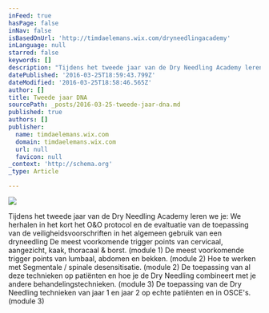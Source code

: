 ```yaml
---
inFeed: true
hasPage: false
inNav: false
isBasedOnUrl: 'http://timdaelemans.wix.com/dryneedlingacademy'
inLanguage: null
starred: false
keywords: []
description: "Tijdens het tweede jaar van de Dry Needling Academy leren we je: We herhalen in het kort het O&O protocol en de evaltuatie van de toepassing van de veiligheidsvoorschriften in het algemeen gebruik van een dryneedling De meest voorkomende trigger points van cervicaal, aangezicht, kaak, thoracaal & borst. (module 1) De meest voorkomende trigger points van lumbaal, abdomen en bekken.\_(module 2) Hoe te werken met Segmentale / spinale desensitisatie. (module 2) De toepassing van al deze technieken op patiënten en hoe je de Dry Needling combineert met je andere behandelingstechnieken.\_(module 3) De toepassing van de Dry Needling technieken van jaar 1 en jaar 2 op echte patiënten en in OSCE's.\_(module 3)"
datePublished: '2016-03-25T18:59:43.799Z'
dateModified: '2016-03-25T18:58:46.565Z'
author: []
title: Tweede jaar DNA
sourcePath: _posts/2016-03-25-tweede-jaar-dna.md
published: true
authors: []
publisher:
  name: timdaelemans.wix.com
  domain: timdaelemans.wix.com
  url: null
  favicon: null
_context: 'http://schema.org'
_type: Article

---
```

![](https://the-grid-user-content.s3-us-west-2.amazonaws.com/d3efffb7-0363-4efb-b097-94b0d60a4022.jpg)

Tijdens het tweede jaar van de Dry Needling Academy leren we je: We herhalen in het kort het O&O protocol en de evaltuatie van de toepassing van de veiligheidsvoorschriften in het algemeen gebruik van een dryneedling De meest voorkomende trigger points van cervicaal, aangezicht, kaak, thoracaal & borst. (module 1) De meest voorkomende trigger points van lumbaal, abdomen en bekken. (module 2) Hoe te werken met Segmentale / spinale desensitisatie. (module 2) De toepassing van al deze technieken op patiënten en hoe je de Dry Needling combineert met je andere behandelingstechnieken. (module 3) De toepassing van de Dry Needling technieken van jaar 1 en jaar 2 op echte patiënten en in OSCE's. (module 3)